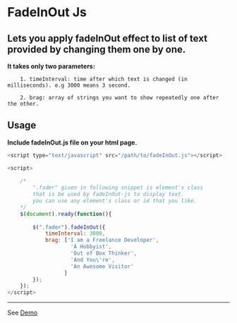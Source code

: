 # FadeInOut Js 
## Lets you apply fadeInOut effect to list of text provided by changing them one by one.

**It takes only two parameters:**
	 	
		1. timeInterval: time after which text is changed (in milliseconds). e.g 3000 means 3 second.
	 	
	 	2. brag: array of strings you want to show repeatedly one after the other.

## Usage

**Include fadeInOut.js file on your html page.**

```javascript
<script type="text/javascript" src="/path/to/fadeInOut.js"></script>
```

``` javascript
<script>
	
	/* 
		".fader" given in following snippet is element's class 
		that is be used by fadeInOut-js to display text.
	 	you can use any element's class or id that you like.
	*/
	$(document).ready(function(){
	
		$(".fader").fadeInOut({
			timeInterval: 3000,
			brag: ['I am a Freelance Developer',
					'A Hobbyist',
					'Out of Box Thinker',
					'And You\'re',
					'An Awesome Visitor'
				  ]
		});
	});
</script>
```	
	
--------------------------
See [Demo](https://abhishekkanojia.github.io)


	
